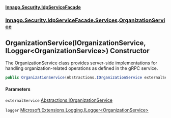 #### [Innago\.Security\.IdpServiceFacade](../../../../../index.md 'index')
### [Innago\.Security\.IdpServiceFacade\.Services](../index.md 'Innago\.Security\.IdpServiceFacade\.Services').[OrganizationService](index.md 'Innago\.Security\.IdpServiceFacade\.Services\.OrganizationService')

## OrganizationService\(IOrganizationService, ILogger\<OrganizationService\>\) Constructor

The OrganizationService class provides server\-side implementations
for handling organization\-related operations as defined in the gRPC service\.

```csharp
public OrganizationService(Abstractions.IOrganizationService externalService, Microsoft.Extensions.Logging.ILogger<Innago.Security.IdpServiceFacade.Services.OrganizationService> logger);
```
#### Parameters

<a name='Innago.Security.IdpServiceFacade.Services.OrganizationService.OrganizationService(Abstractions.IOrganizationService,Microsoft.Extensions.Logging.ILogger_Innago.Security.IdpServiceFacade.Services.OrganizationService_).externalService'></a>

`externalService` [Abstractions\.IOrganizationService](https://learn.microsoft.com/en-us/dotnet/api/abstractions.iorganizationservice 'Abstractions\.IOrganizationService')

<a name='Innago.Security.IdpServiceFacade.Services.OrganizationService.OrganizationService(Abstractions.IOrganizationService,Microsoft.Extensions.Logging.ILogger_Innago.Security.IdpServiceFacade.Services.OrganizationService_).logger'></a>

`logger` [Microsoft\.Extensions\.Logging\.ILogger&lt;](https://learn.microsoft.com/en-us/dotnet/api/microsoft.extensions.logging.ilogger-1 'Microsoft\.Extensions\.Logging\.ILogger\`1')[OrganizationService](index.md 'Innago\.Security\.IdpServiceFacade\.Services\.OrganizationService')[&gt;](https://learn.microsoft.com/en-us/dotnet/api/microsoft.extensions.logging.ilogger-1 'Microsoft\.Extensions\.Logging\.ILogger\`1')